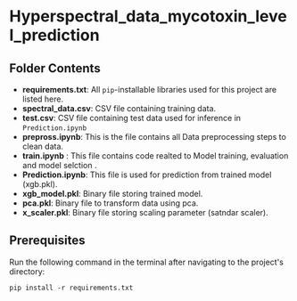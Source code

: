 # Hyperspectral_data_mycotoxin_level_prediction

## Folder Contents
- **requirements.txt**: All ```pip```-installable libraries used for this project are listed here.
- **spectral_data.csv**: CSV file containing training data.
- **test.csv**: CSV file containing test data used for inference in ```Prediction.ipynb```
- **prepross.ipynb**: This is the file contains all Data preprocessing steps to clean data.
- **train.ipynb** : This file contains code realted to Model training, evaluation and model selction .
- **Prediction.ipynb**: This file is used for prediction from trained model (xgb.pkl).
- **xgb_model.pkl**: Binary file storing trained model.
- **pca.pkl**: Binary file to transform data using pca.
- **x_scaler.pkl**: Binary file storing scaling parameter (satndar scaler).

## Prerequisites
Run the following command in the terminal after navigating to the project's directory:
```
pip install -r requirements.txt
```

